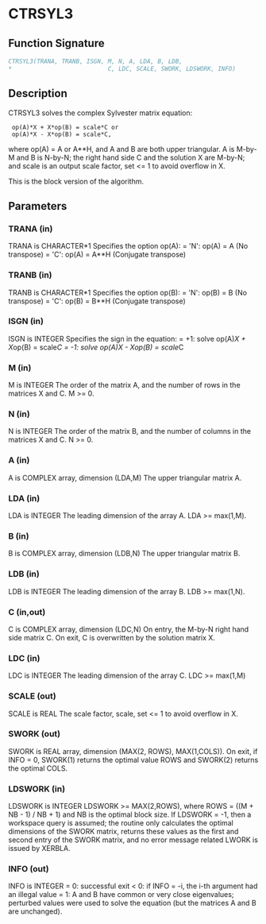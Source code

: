 # CTRSYL3

## Function Signature

```fortran
CTRSYL3(TRANA, TRANB, ISGN, M, N, A, LDA, B, LDB,
*                           C, LDC, SCALE, SWORK, LDSWORK, INFO)
```

## Description


  CTRSYL3 solves the complex Sylvester matrix equation:

     op(A)*X + X*op(B) = scale*C or
     op(A)*X - X*op(B) = scale*C,

  where op(A) = A or A**H, and  A and B are both upper triangular. A is
  M-by-M and B is N-by-N; the right hand side C and the solution X are
  M-by-N; and scale is an output scale factor, set <= 1 to avoid
  overflow in X.

  This is the block version of the algorithm.

## Parameters

### TRANA (in)

TRANA is CHARACTER*1 Specifies the option op(A): = 'N': op(A) = A (No transpose) = 'C': op(A) = A**H (Conjugate transpose)

### TRANB (in)

TRANB is CHARACTER*1 Specifies the option op(B): = 'N': op(B) = B (No transpose) = 'C': op(B) = B**H (Conjugate transpose)

### ISGN (in)

ISGN is INTEGER Specifies the sign in the equation: = +1: solve op(A)*X + X*op(B) = scale*C = -1: solve op(A)*X - X*op(B) = scale*C

### M (in)

M is INTEGER The order of the matrix A, and the number of rows in the matrices X and C. M >= 0.

### N (in)

N is INTEGER The order of the matrix B, and the number of columns in the matrices X and C. N >= 0.

### A (in)

A is COMPLEX array, dimension (LDA,M) The upper triangular matrix A.

### LDA (in)

LDA is INTEGER The leading dimension of the array A. LDA >= max(1,M).

### B (in)

B is COMPLEX array, dimension (LDB,N) The upper triangular matrix B.

### LDB (in)

LDB is INTEGER The leading dimension of the array B. LDB >= max(1,N).

### C (in,out)

C is COMPLEX array, dimension (LDC,N) On entry, the M-by-N right hand side matrix C. On exit, C is overwritten by the solution matrix X.

### LDC (in)

LDC is INTEGER The leading dimension of the array C. LDC >= max(1,M)

### SCALE (out)

SCALE is REAL The scale factor, scale, set <= 1 to avoid overflow in X.

### SWORK (out)

SWORK is REAL array, dimension (MAX(2, ROWS), MAX(1,COLS)). On exit, if INFO = 0, SWORK(1) returns the optimal value ROWS and SWORK(2) returns the optimal COLS.

### LDSWORK (in)

LDSWORK is INTEGER LDSWORK >= MAX(2,ROWS), where ROWS = ((M + NB - 1) / NB + 1) and NB is the optimal block size. If LDSWORK = -1, then a workspace query is assumed; the routine only calculates the optimal dimensions of the SWORK matrix, returns these values as the first and second entry of the SWORK matrix, and no error message related LWORK is issued by XERBLA.

### INFO (out)

INFO is INTEGER = 0: successful exit < 0: if INFO = -i, the i-th argument had an illegal value = 1: A and B have common or very close eigenvalues; perturbed values were used to solve the equation (but the matrices A and B are unchanged).

